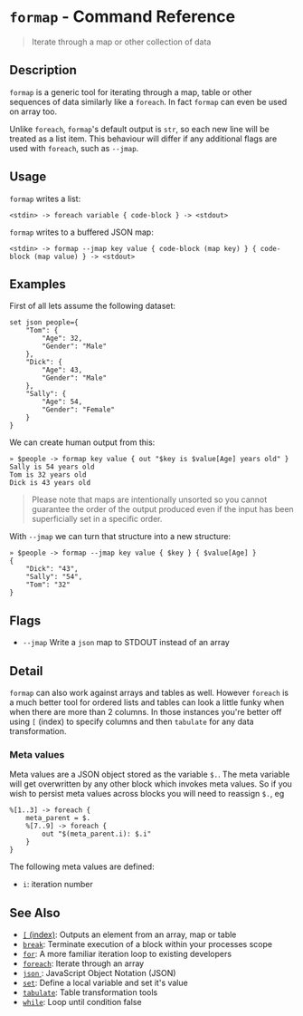 # `formap` - Command Reference

> Iterate through a map or other collection of data

## Description

`formap` is a generic tool for iterating through a map, table or other
sequences of data similarly like a `foreach`. In fact `formap` can even be
used on array too.

Unlike `foreach`, `formap`'s default output is `str`, so each new line will be
treated as a list item. This behaviour will differ if any additional flags are
used with `foreach`, such as `--jmap`.

## Usage

`formap` writes a list:

```
<stdin> -> foreach variable { code-block } -> <stdout>
```

`formap` writes to a buffered JSON map:

```
<stdin> -> formap --jmap key value { code-block (map key) } { code-block (map value) } -> <stdout>
```

## Examples

First of all lets assume the following dataset:

```
set json people={
    "Tom": {
        "Age": 32,
        "Gender": "Male"
    },
    "Dick": {
        "Age": 43,
        "Gender": "Male"
    },
    "Sally": {
        "Age": 54,
        "Gender": "Female"
    }
}
```

We can create human output from this:

```
» $people -> formap key value { out "$key is $value[Age] years old" }
Sally is 54 years old
Tom is 32 years old
Dick is 43 years old
```

> Please note that maps are intentionally unsorted so you cannot guarantee the
> order of the output produced even if the input has been superficially set in
> a specific order.

With `--jmap` we can turn that structure into a new structure:

```
» $people -> formap --jmap key value { $key } { $value[Age] }
{
    "Dick": "43",
    "Sally": "54",
    "Tom": "32"
} 
```

## Flags

* `--jmap`
    Write a `json` map to STDOUT instead of an array

## Detail

`formap` can also work against arrays and tables as well. However `foreach` is
a much better tool for ordered lists and tables can look a little funky when
when there are more than 2 columns. In those instances you're better off using
`[` (index) to specify columns and then `tabulate` for any data transformation.

### Meta values

Meta values are a JSON object stored as the variable `$.`. The meta variable
will get overwritten by any other block which invokes meta values. So if you
wish to persist meta values across blocks you will need to reassign `$.`, eg

```
%[1..3] -> foreach {
    meta_parent = $.
    %[7..9] -> foreach {
        out "$(meta_parent.i): $.i"
    }
}
```

The following meta values are defined:

* `i`: iteration number

## See Also

* [`[` (index)](../commands/index.md):
  Outputs an element from an array, map or table
* [`break`](../commands/break.md):
  Terminate execution of a block within your processes scope
* [`for`](../commands/for.md):
  A more familiar iteration loop to existing developers
* [`foreach`](../commands/foreach.md):
  Iterate through an array
* [`json` ](../types/json.md):
  JavaScript Object Notation (JSON)
* [`set`](../commands/set.md):
  Define a local variable and set it's value
* [`tabulate`](../commands/tabulate.md):
  Table transformation tools
* [`while`](../commands/while.md):
  Loop until condition false